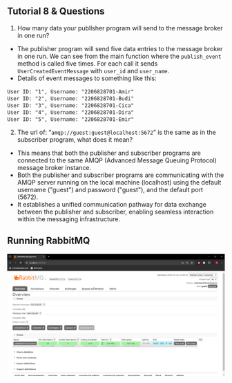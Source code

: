 ## Tutorial 8 & Questions

1. How many data your publlsher program will send to the message broker in one
run?
+ The publisher program will send five data entries to the message broker in one run. We can see from the main function where the `publish_event` method is called five times. For each call it sends `UserCreatedEventMessage` with `user_id` and `user_name`.
+ Details of  event messages to something like this:
```
User ID: "1", Username: "2206828701-Amir"
User ID: "2", Username: "2206828701-Budi"
User ID: "3", Username: "2206828701-Cica"
User ID: "4", Username: "2206828701-Dira"
User ID: "5", Username: "2206828701-Emir"
```
2. The url of: “`amqp://guest:guest@localhost:5672`” is the same as in the subscriber
program, what does it mean?
+ This means that both the publisher and subscriber programs are connected to the same AMQP (Advanced Message Queuing Protocol) message broker instance. 
+ Both the publisher and subscriber programs are communicating with the AMQP server running on the local machine (localhost) using the default username ("guest") and password ("guest"), and the default port (5672).
+ It establishes a unified communication pathway for data exchange between the publisher and subscriber, enabling seamless interaction within the messaging infrastructure.

## Running RabbitMQ
![alt text](image.png)